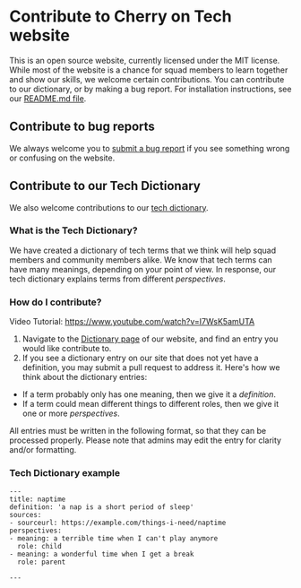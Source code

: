 # Contribute to Cherry on Tech website

This is an open source website, currently licensed under the MIT license. While most of the website is a chance for squad members to learn together and show our skills, we welcome certain contributions. You can contribute to our dictionary, or by making a bug report. For installation instructions, see our [README.md file](README.md).

## Contribute to bug reports

We always welcome you to [submit a bug report](https://github.com/cherryontech/website/issues/new?assignees=&labels=bug&template=bug_report.md&title=) if you see something wrong or confusing on the website.

## Contribute to our Tech Dictionary

We also welcome contributions to our [tech dictionary](https://cherryon.tech/dictionary).

### What is the Tech Dictionary?

We have created a dictionary of tech terms that we think will help squad members and community members alike. We know that tech terms can have many meanings, depending on your point of view. In response, our tech dictionary explains terms from different _perspectives_.

### How do I contribute?

Video Tutorial:
https://www.youtube.com/watch?v=I7WsK5amUTA 


1. Navigate to the [Dictionary page](https://cherryon.tech/dictionary/) of our website, and find an entry you would like contribute to.
1. If you see a dictionary entry on our site that does not yet have a definition, you may submit a pull request to address it. Here's how we think about the dictionary entries:

- If a term probably only has one meaning, then we give it a _definition_.
- If a term could mean different things to different roles, then we give it one or more _perspectives_.

All entries must be written in the following format, so that they can be processed properly. Please note that admins may edit the entry for clarity and/or formatting.

### Tech Dictionary example

```
---
title: naptime
definition: 'a nap is a short period of sleep'
sources:
- sourceurl: https://example.com/things-i-need/naptime
perspectives:
- meaning: a terrible time when I can't play anymore
  role: child
- meaning: a wonderful time when I get a break
  role: parent

---
```


